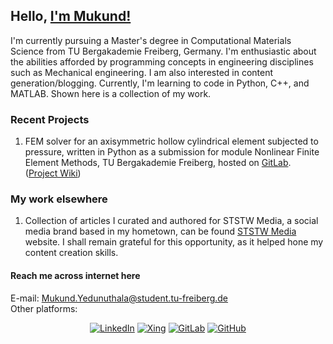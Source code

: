 ##                                                            Hello, [I'm Mukund!](https://mukund-yedunuthala.github.io/)
I'm currently pursuing a Master's degree in Computational Materials Science from TU Bergakademie Freiberg, Germany. I'm enthusiastic about the abilities afforded by programming concepts in engineering disciplines such as Mechanical engineering. I am also interested in content generation/blogging. Currently, I'm learning to code in Python, C++, and MATLAB. Shown here is a collection of my work.

### Recent Projects
1. FEM solver for an axisymmetric hollow cylindrical element subjected to pressure, written in Python as a submission for module Nonlinear Finite Element Methods, TU Bergakademie Freiberg, hosted on [GitLab](https://gitlab.com/MukundKashyap97/nfem-st2020-submission). ([Project Wiki](https://gitlab.com/mukund-yedunuthala/nfem-st2020-submission/-/wikis/home))


### My work elsewhere
1. Collection of articles I curated and authored for STSTW Media, a social media brand based in my hometown, can be found [STSTW Media](https://www.ststworld.com/author/mukund-kashyap/) website. I shall remain grateful for this opportunity, as it helped hone my content creation skills.



#### Reach me across internet here
E-mail: [Mukund.Yedunuthala@student.tu-freiberg.de](mailto:Mukund.Yedunuthala@student.tu-freiberg.de)\
Other platforms:
<p align="center">
  <a href="https://www.linkedin.com/in/vmkyedunuthala/"><img src="https://img.shields.io/badge/LinkedIn--_.svg?style=flat-square&color=0077B5&logo=linkedin" alt="LinkedIn"></a>
  <a href="https://www.xing.com/profile/VenkataMukundKashyap_Yedunuthala"><img src="https://img.shields.io/badge/Xing--_.svg?style=flat-square&color=006567&labelColor=006567&logo=xing" alt="Xing"></a>
  <a href="https://gitlab.com/mukund-yedunuthala"><img src="https://img.shields.io/badge/GitLab--_.svg?style=flat-square&color=FCA121&logo=gitlab" alt="GitLab"></a>
  <a href="https://github.com/mukund-yedunuthala"><img src="https://img.shields.io/badge/GitHub--_.svg?style=flat-square&color=181717&labelColor=181717&logo=github" alt="GitHub"></a>
</p>
